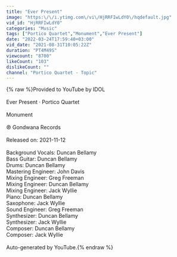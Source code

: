 ```yaml
---
title: "Ever Present"
image: "https:\/\/i.ytimg.com\/vi\/HjRRFIwLdY0\/hqdefault.jpg"
vid_id: "HjRRFIwLdY0"
categories: "Music"
tags: ["Portico Quartet","Monument","Ever Present"]
date: "2022-03-24T17:59:40+03:00"
vid_date: "2021-08-31T10:05:22Z"
duration: "PT4M49S"
viewcount: "8700"
likeCount: "103"
dislikeCount: ""
channel: "Portico Quartet - Topic"
---
```

{% raw %}Provided to YouTube by IDOL<br /><br />Ever Present · Portico Quartet<br /><br />Monument<br /><br />℗ Gondwana Records<br /><br />Released on: 2021-11-12<br /><br />Background Vocals: Duncan Bellamy<br />Bass Guitar: Duncan Bellamy<br />Drums: Duncan Bellamy<br />Mastering Engineer: John Davis<br />Mixing Engineer: Greg Freeman<br />Mixing Engineer: Duncan Bellamy<br />Mixing Engineer: Jack Wyllie<br />Piano: Duncan Bellamy<br />Saxophone: Jack Wyllie<br />Sound Engineer: Greg Freeman<br />Synthesizer: Duncan Bellamy<br />Synthesizer: Jack Wyllie<br />Composer: Duncan Bellamy<br />Composer: Jack Wyllie<br /><br />Auto-generated by YouTube.{% endraw %}
